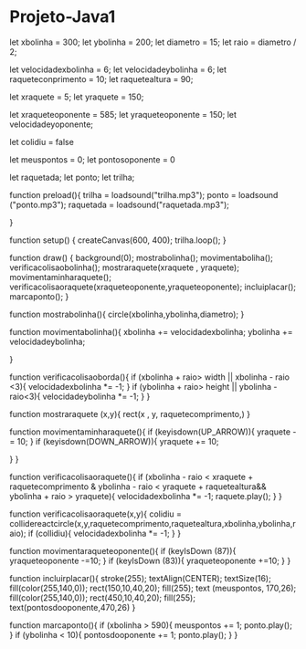 # Projeto-Java1
let xbolinha = 300;
let ybolinha = 200;
let diametro = 15;
let raio = diametro / 2;

let velocidadexbolinha = 6;
let velocidadeybolinha = 6;
let raqueteconprimento = 10;
let raquetealtura = 90;


let xraquete = 5;
let yraquete = 150;

let xraqueteoponente = 585;
let yraqueteoponente = 150;
let velocidadeyoponente;

let colidiu = false 

let meuspontos = 0;
let pontosoponente = 0 

let raquetada;
let ponto;
let trilha;

function preload(){
  trilha = loadsound("trilha.mp3");
  ponto = loadsound ("ponto.mp3");
  raquetada = loadsound("raquetada.mp3");
  
  
  
}




function setup() {
  createCanvas(600, 400);
  trilha.loop();
}

function draw() {
  background(0);
  mostrabolinha();
  movimentaboliha();
  verificacolisaobolinha();
  mostraraquete(xraquete , yraquete);
  movimentaminharaquete();
  verificacolisaoraquete(xraqueteoponente,yraqueteoponente);
  incluiplacar();
  marcaponto();
}

function mostrabolinha(){
  circle(xbolinha,ybolinha,diametro);
}

function movimentabolinha(){
  xbolinha += velocidadexbolinha;
  ybolinha += velocidadeybolinha;

}

function verificacolisaoborda(){
  if (xbolinha + raio> width ||
     xbolinha - raio <3){
    velocidadexbolinha *= -1;
  }
   if (ybolinha + raio> height ||
      ybolinha - raio<3){
     velocidadeybolinha *= -1;
   }
}

function mostraraquete (x,y){
  rect(x , y, raquetecomprimento,)
}

function movimentaminharaquete(){
  if (keyisdown(UP_ARROW)){
    yraquete -= 10;
  }
  if (keyisdown(DOWN_ARROW)){
    yraquete += 10;
  
  }
}


function verificacolisaoraquete(){
  if (xbolinha - raio < xraquete + raquetecomprimento
     & ybolinha - raio < yraquete + raquetealtura&& ybolinha +
     raio > yraquete){
    velocidadexbolinha *= -1;
    raquete.play();
  }
}

function verificacolisaoraquete(x,y){
  colidiu =
    collidereactcircle(x,y,raquetecomprimento,raquetealtura,xbolinha,ybolinha,raio);
  if (collidiu){
    velocidadexbolinha *= -1;
  }
}

function movimentaraqueteoponente(){
    if (keyIsDown (87)){
      yraqueteoponente -=10;
    }
  if (keyIsDown (83)){
    yraqueteoponente +=10;
  }
}

function incluirplacar(){
  stroke(255);
  textAlign(CENTER);
  textSize(16);
  fill(color(255,140,0));
  rect(150,10,40,20);
  fill(255);
  text (meuspontos, 170,26);
  fill(color(255,140,0));
  rect(450,10,40,20);
  fill(255);
  text(pontosdooponente,470,26)
}

function marcaponto(){
  if (xbolinha > 590){
    meuspontos += 1;
    ponto.play();
  }
  if (ybolinha < 10){
    pontosdooponente += 1;
    ponto.play();
  }
}

